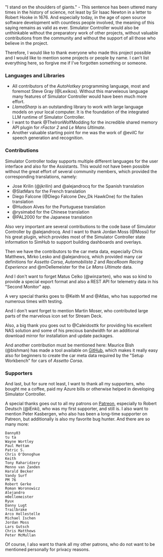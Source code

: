 "I stand on the shoulders of giants." - This sentence has been uttered many times in the history of science, not least by Sir Isaac Newton in a letter to Robert Hooke in 1676. And especially today, in the age of open source software development with countless people involved, the meaning of this saying remains as valid as ever. Simulator Controller would also be unthinkable without the preparatory work of other projects, without valuable contributions from the community and without the support of all those who believe in the project.

Therefore, I would like to thank everyone who made this project possible and I would like to mention some projects or people by name. I can't list everything here, so forgive me if I've forgotten something or someone.

### Languages and Libraries

- All contributors of the *AutoHotkey* programming language, most and foremost Steve Gray (@Lexikos). Without this marveleous language many features of Simulator Controller would have been much more effort.
- *LlamaSharp* is an outstanding library to work with large language models on your local computer. It is the foundation of the integrated LLM runtime of Simulator Controller.
- I want to thank @TheIronWolfModding for the incredible shared memory API plugin for *rFactor 2* and *Le Mans Ultimate*.
- Another valuable starting point for me was the work of @evilC for speech generation and recognition.

### Contributions

Simulator Controller today supports multiple different languages for the user interface and also for the Assistants. This would not have been possible without the great effort of several community members, which provided the corresponding translations, namely:

- Jose Krilin (@jkrilin) and @alejandrocq for the Spanish translation
- @SlatMars for the French translation
- Diego Falcone (@Diego Falcone Dev_Dk HawkOne) for the Italien translation
- @Hudson Alves for the Portuguese translation
- @rysimabd for the Chinese translation
- @PAL2000 for the Japanese translation

Also very important are several contributions to the code base of Simulator Controller by @alejandrocq. And I want to thank Jordan Moss (@Mossi) for his great plugin, which provides most of the Simulator Controller state information to SimHub to support building dashboards and overlays.

Then we have the contributors to the car meta data, especially Chris Matthews, Mirko Lesko and @alejandrocq, which provided many car definitions for *Assetto Corsa*, *Automobilista 2* and *RaceRoom Racing Experience* and @mOellemeister for the *Le Mans Ultimate* data.

And I don't want to forget Matus Celko (@winzarten), who was so kind to provide a special export format and also a REST API for telemetry data in his "Second Monitor" app.

A very special thanks goes to @Keith M and @Atlas, who has supported me numerous times with testing.

And I don't want forget to mention Martin Moser, who contributed large parts of the marvelous icon set for Stream Deck.

Also, a big thank you goes out to @Caleidosttk for providing his excellent NAS solution and some of his precious bandwidth for an additional download mirror for installation and update packages.

And another contribution must be mentioned here: Maurice Bish (@bishman) has made a tool available on [GitHub](https://github.com/mauricebish/SimControllerCreator), which makes it really easy also for beginners to create the car meta data required by the "Setup Workbench" for cars of *Assetto Corsa*.

### Supporters

And last, but for sure not least, I want to thank all my supporters, who bought me a coffee, paid my Azure bills or otherwise helped in developing Simulator Controller.

A special thanks goes out to all my patrons on [Patreon](https://www.patreon.com/c/simulatorcontroller), especially to Robert Deutsch (@iEnki), who was my first supporter, and still is. I also want to mention Peter Kasbergen, who also has been a long-time supporter on Patreon, but additionally is also my favorite bug hunter. And there are so many more:

	Danny03
	tu ta
	Wayne Wortley
	Paul Mettam
	Patric S.
	Chris O'Donoghue
	Keith
	Tony Raharidzery
	Menno van Zanden
	Harald Becker
	Vandy Surf
	PM 76
	Robert Gerke
	Roman Woronowicz
	Alejandro
	m0ellemeister
	Ryux
	Danny Lugt
	Trailbrake
	Arco Hollestelle
	Michael Ischen
	Jordan Moss
	Lars Gutsch
	Chris Matthews
	Peter McMullan

Of course, I also want to thank all my other patrons, who do not want to be mentioned personally for privacy reasons.
